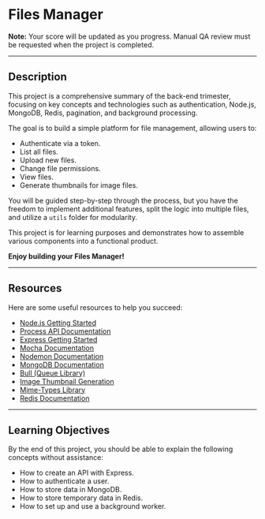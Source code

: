 # Files Manager

**Note:** Your score will be updated as you progress. Manual QA review must be requested when the project is completed.

---

## Description

This project is a comprehensive summary of the back-end trimester, focusing on key concepts and technologies such as authentication, Node.js, MongoDB, Redis, pagination, and background processing.

The goal is to build a simple platform for file management, allowing users to:

- Authenticate via a token.
- List all files.
- Upload new files.
- Change file permissions.
- View files.
- Generate thumbnails for image files.

You will be guided step-by-step through the process, but you have the freedom to implement additional features, split the logic into multiple files, and utilize a `utils` folder for modularity.

This project is for learning purposes and demonstrates how to assemble various components into a functional product.

**Enjoy building your Files Manager!**

---

## Resources

Here are some useful resources to help you succeed:

- [Node.js Getting Started](https://nodejs.org/en/docs/guides/getting-started-guide/)
- [Process API Documentation](https://nodejs.org/dist/latest-v20.x/docs/api/process.html)
- [Express Getting Started](https://expressjs.com/en/starter/installing.html)
- [Mocha Documentation](https://mochajs.org/)
- [Nodemon Documentation](https://nodemon.io/)
- [MongoDB Documentation](https://www.mongodb.com/docs/)
- [Bull (Queue Library)](https://github.com/OptimalBits/bull)
- [Image Thumbnail Generation](https://www.npmjs.com/package/image-thumbnail)
- [Mime-Types Library](https://www.npmjs.com/package/mime-types)
- [Redis Documentation](https://redis.io/documentation)

---

## Learning Objectives

By the end of this project, you should be able to explain the following concepts without assistance:

- How to create an API with Express.
- How to authenticate a user.
- How to store data in MongoDB.
- How to store temporary data in Redis.
- How to set up and use a background worker.
